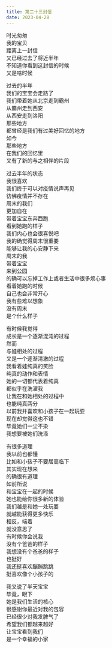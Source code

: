 ```yaml
---      
title: 第二十三封信     
date: 2023-04-28
---      
```


时光匆匆  
我的宝贝  
距离上一封信  
又已经过去了将近半年  
不知道你看到这封信的时候  
又是啥时候  

过去的半年  
我们的宝宝会走路了  
我们带着她从北京走到霸州  
从霸州走到西安  
从西安走到洛阳  
那些地方  
都曾经是我们有过美好回忆的地方  
如今  
那些地方  
在我们的回忆里  
又有了新的与之相伴的片段  

过去半年的状态  
我很喜欢  
我们终于可以对疫情说声再见  
彷佛疫情并不存在  
周末的我们  
更加自在  
带着宝宝东奔西跑  
看到她跑的样子  
我们内心也会很喜悦吧  
我的确觉得周末很重要  
能够让我的心安静下来  
周末的我  
带着宝宝  
来到公园  
的确可以忘掉工作上或者生活中很多烦心事  
看着她跑的时候  
自己也会非常开心  
我有些难以想象  
没有周末  
是个什么样子  

有时候我觉得  
成长是一个逐渐混沌的过程  
然而  
与娃相处的过程  
又是一个逐渐清澈的过程  
我看着娃纯真的笑脸  
纯真的动作和表情  
她的一切都代表着纯真  
都似乎在洗濯我  
让我在和她相处的过程中  
也能纯真两分  
以前我并喜欢和小孩子在一起玩耍  
现在却觉得这也不错  
毕竟她们一尘不染  
我想要被她们洗涤  

有很多道理  
我以前也都懂  
比如和小孩子不要居高临下  
其实现在想来  
的确很有道理  
如前所说  
和宝宝在一起的时候  
她也能给你很多新的体验  
我们越是和她一处玩耍  
就越能获得更多快乐  
相反，端着  
就没意思了  
有时候你会说我  
没有个爸爸的样子  
我想没有个爸爸的样子  
也挺好  
我还挺喜欢蹦蹦跳跳  
挺喜欢像个小孩子的  

我又说了半天宝宝  
毕竟，眼下  
她是我们生活的核心  
很感谢你最近对我的包容  
已经很少对我发脾气了  
希望我们都越来越好  
让宝宝看到我们  
是一个幸福的小家
